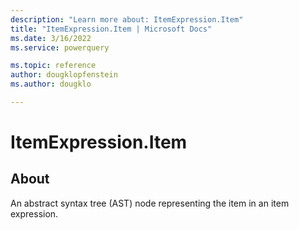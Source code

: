 ```yaml
---
description: "Learn more about: ItemExpression.Item"
title: "ItemExpression.Item | Microsoft Docs"
ms.date: 3/16/2022
ms.service: powerquery

ms.topic: reference
author: dougklopfenstein
ms.author: dougklo

---
```

# ItemExpression.Item

## About

An abstract syntax tree (AST) node representing the item in an item expression.
